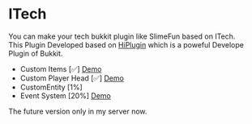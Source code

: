 # ITech
You can make your tech bukkit plugin like SlimeFun based on ITech.    
This Plugin Developed based on [HiPlugin](https://github.com/itscola/HiPlugin) which is a poweful Develope Plugin of Bukkit.
- Custom Items [✅] [Demo](https://github.com/itscola/ITech/blob/main/src/main/java/top/whitecola/itech/items/tool/PigSoulPickaxe.java)
- Custom Player Head [✅] [Demo](https://github.com/itscola/ITech/blob/main/src/main/java/top/whitecola/itech/items/items/AntiGravityStone.java)
- CustomEntity [1%] 
- Event System [20%] [Demo](https://github.com/itscola/ITech/blob/main/src/main/java/top/whitecola/itech/event/ItechItemEvent.java)

The future version only in my server now.
